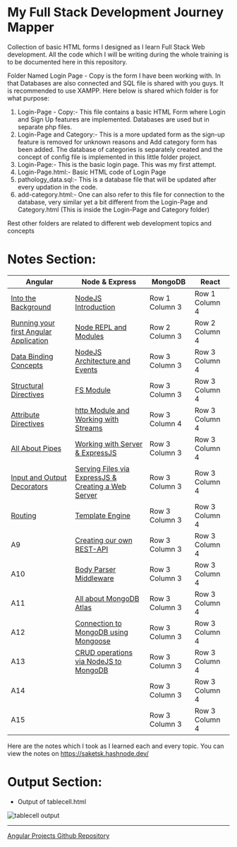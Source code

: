 # My Full Stack Development Journey Mapper
Collection of basic HTML forms I designed as I learn Full Stack Web development. All the code which I will be writing during the whole training is to be documented here in this repository. 

Folder Named Login Page - Copy is the form I have been working with. In that Databases are also connected and SQL file is shared with you guys. It is recommended to use XAMPP. Here below is shared which folder is for what purpose:

1) Login-Page - Copy:- This file contains a basic HTML Form where Login and Sign Up features are implemented. Databases are used but in separate php files.
2) Login-Page and Category:- This is a more updated form as the sign-up feature is removed for unknown reasons and Add category form has been added. The database of categories is separately created and the concept of config file is implemented in this little folder project.
3) Login-Page:- This is the basic login page. This was my first attempt.
4) Login-Page.html:- Basic HTML code of Login Page
5) pathology_data.sql:- This is a database file that will be updated after every updation in the code.
6) add-category.html:- One can also refer to this file for connection to the database, very similar yet a bit different from the Login-Page and Category.html (This is inside the Login-Page and Category folder)

Rest other folders are related to different web development topics and concepts

# Notes Section:

| Angular | Node & Express | MongoDB | React |
| --------------- | --------------- | --------------- | --------------- |
| <a href="https://saketsk.hashnode.dev/day-1-angular-into-the-background">Into the Background</a> | <a href="https://saketsk.hashnode.dev/day-1-nodejs-introduction">NodeJS Introduction</a> | Row 1 Column 3 | Row 1 Column 4 |
| <a href="https://saketsk.hashnode.dev/day-2-angular-running-your-first-angular-application">Running your first Angular Application</a> | <a href="https://saketsk.hashnode.dev/day-2-nodejs-node-repl-and-modules">Node REPL and Modules</a> | Row 2 Column 3 | Row 2 Column 4 |
| <a href="https://saketsk.hashnode.dev/day-3-angular-data-binding-concepts">Data Binding Concepts</a> | <a href="https://saketsk.hashnode.dev/day-3-nodejs-nodejs-architecture-nodejs-events">NodeJS Architecture and Events</a> | Row 3 Column 3 | Row 3 Column 4 |
| <a href="https://saketsk.hashnode.dev/day-4-angular-structural-directives">Structural Directives</a> | <a href="https://saketsk.hashnode.dev/day-4-nodejs-fs-module">FS Module</a> | Row 3 Column 3 | Row 3 Column 4 |
| <a href="https://saketsk.hashnode.dev/day-5-angular-attribute-directives">Attribute Directives</a> | <a href="https://saketsk.hashnode.dev/day-5-nodejs-http-module-working-with-streams">http Module and Working with Streams</a> | Row 3 Column 4 |  Row 3 Column 4 |
| <a href="https://saketsk.hashnode.dev/day-6-angular-all-about-pipes">All About Pipes</a> | <a href="https://saketsk.hashnode.dev/day-6-nodejs-working-with-server-and-expressjs">Working with Server & ExpressJS</a> | Row 3 Column 3 | Row 3 Column 4 |
| <a href="https://saketsk.hashnode.dev/day-7-angular-input-and-output-decorators">Input and Output Decorators</a> | <a href="https://saketsk.hashnode.dev/day-7-nodejs-serving-files-via-expressjs-creating-a-simple-web-server">Serving Files via ExpressJS & Creating a Web Server</a> | Row 3 Column 3 | Row 3 Column 4 |
| <a href="https://saketsk.hashnode.dev/day-8-angular-routing">Routing</a> | <a href="https://saketsk.hashnode.dev/day-8-nodejs-template-engine">Template Engine</a> | Row 3 Column 3 | Row 3 Column 4 |
| A9 | <a href="https://saketsk.hashnode.dev/day-9-nodejs-creating-our-own-rest-api">Creating our own REST-API</a> | Row 3 Column 3 | Row 3 Column 4 |
| A10 | <a href="https://saketsk.hashnode.dev/day-10-nodejs-body-parser-middleware">Body Parser Middleware</a> | Row 3 Column 3 | Row 3 Column 4 |
| A11 | <a href="https://saketsk.hashnode.dev/day-11-nodejs-all-about-mongodb-atlas">All about MongoDB Atlas</a> | Row 3 Column 3 | Row 3 Column 4 |
| A12 | <a href="https://saketsk.hashnode.dev/day-12-nodejs-connection-to-mongodb-using-mongoose">Connection to MongoDB using Mongoose</a> | Row 3 Column 3 | Row 3 Column 4 |
| A13 | <a href="https://saketsk.hashnode.dev/day-13-nodejs-crud-operations-via-nodejs-to-mongodb">CRUD operations via NodeJS to MongoDB</a> | Row 3 Column 3 | Row 3 Column 4 |
| A14 |  | Row 3 Column 3 | Row 3 Column 4 |
| A15 |  | Row 3 Column 3 | Row 3 Column 4 |

Here are the notes which I took as I learned each and every topic. You can view the notes on https://saketsk.hashnode.dev/

# Output Section:
- Output of tablecell.html

![tablecell output](https://user-images.githubusercontent.com/60461421/201687656-42db7186-c197-4c01-9be9-cb1eda1632f1.png)

<hr>
<a href="https://github.com/SAKET-SK/angular-projects"> Angular Projects Github Repository</a>
